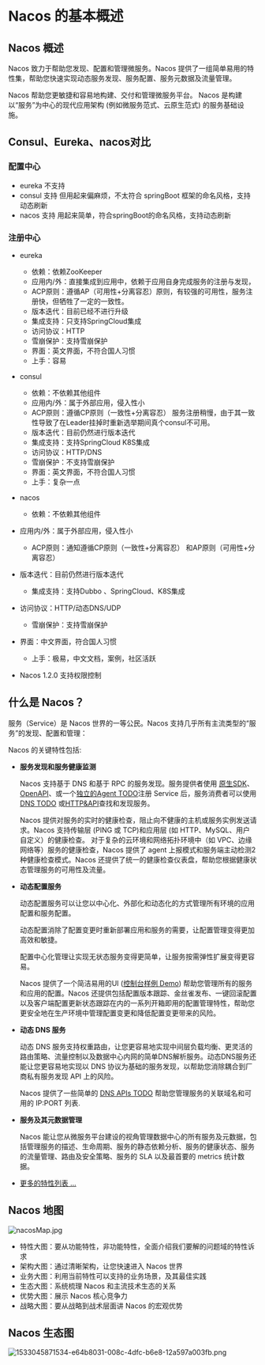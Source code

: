 # Nacos 的基本概述

##  Nacos 概述

Nacos 致力于帮助您发现、配置和管理微服务。Nacos 提供了一组简单易用的特性集，帮助您快速实现动态服务发现、服务配置、服务元数据及流量管理。

Nacos 帮助您更敏捷和容易地构建、交付和管理微服务平台。 Nacos 是构建以“服务”为中心的现代应用架构 (例如微服务范式、云原生范式) 的服务基础设施。

## Consul、Eureka、nacos对比

### 配置中心

- eureka 不支持
- consul 支持 但用起来偏麻烦，不太符合 springBoot 框架的命名风格，支持动态刷新
- nacos 支持 用起来简单，符合springBoot的命名风格，支持动态刷新

### 注册中心

- eureka

  - 依赖：依赖ZooKeeper
  - 应用内/外：直接集成到应用中，依赖于应用自身完成服务的注册与发现，
  - ACP原则：遵循AP（可用性+分离容忍）原则，有较强的可用性，服务注册快，但牺牲了一定的一致性。
  - 版本迭代：目前已经不进行升级
  - 集成支持：只支持SpringCloud集成
  - 访问协议：HTTP
  - 雪崩保护：支持雪崩保护
  - 界面：英文界面，不符合国人习惯
  - 上手：容易

- consul

  - 依赖：不依赖其他组件
  - 应用内/外：属于外部应用，侵入性小
  - ACP原则：遵循CP原则（一致性+分离容忍） 服务注册稍慢，由于其一致性导致了在Leader挂掉时重新选举期间真个consul不可用。
  - 版本迭代：目前仍然进行版本迭代
  - 集成支持：支持SpringCloud K8S集成
  - 访问协议：HTTP/DNS
  - 雪崩保护：不支持雪崩保护
  - 界面：英文界面，不符合国人习惯
  - 上手：复杂一点

- nacos

  - 依赖：不依赖其他组件
- 应用内/外：属于外部应用，侵入性小
  - ACP原则：通知遵循CP原则（一致性+分离容忍） 和AP原则（可用性+分离容忍）
- 版本迭代：目前仍然进行版本迭代
  - 集成支持：支持Dubbo 、SpringCloud、K8S集成
- 访问协议：HTTP/动态DNS/UDP
  - 雪崩保护：支持雪崩保护
- 界面：中文界面，符合国人习惯
  - 上手：极易，中文文档，案例，社区活跃
-  Nacos 1.2.0 支持权限控制
  


## 什么是 Nacos？

服务（Service）是 Nacos 世界的一等公民。Nacos 支持几乎所有主流类型的“服务”的发现、配置和管理：

Nacos 的关键特性包括:

- **服务发现和服务健康监测**

  Nacos 支持基于 DNS 和基于 RPC 的服务发现。服务提供者使用 [原生SDK](https://nacos.io/zh-cn/docs/sdk.html)、[OpenAPI](https://nacos.io/zh-cn/docs/open-API.html)、或一个[独立的Agent TODO](https://nacos.io/zh-cn/docs/other-language.html)注册 Service 后，服务消费者可以使用[DNS TODO](https://nacos.io/zh-cn/docs/xx) 或[HTTP&API](https://nacos.io/zh-cn/docs/open-API.html)查找和发现服务。

  Nacos 提供对服务的实时的健康检查，阻止向不健康的主机或服务实例发送请求。Nacos 支持传输层 (PING 或 TCP)和应用层 (如 HTTP、MySQL、用户自定义）的健康检查。 对于复杂的云环境和网络拓扑环境中（如 VPC、边缘网络等）服务的健康检查，Nacos 提供了 agent 上报模式和服务端主动检测2种健康检查模式。Nacos 还提供了统一的健康检查仪表盘，帮助您根据健康状态管理服务的可用性及流量。

- **动态配置服务**

  动态配置服务可以让您以中心化、外部化和动态化的方式管理所有环境的应用配置和服务配置。

  动态配置消除了配置变更时重新部署应用和服务的需要，让配置管理变得更加高效和敏捷。

  配置中心化管理让实现无状态服务变得更简单，让服务按需弹性扩展变得更容易。

  Nacos 提供了一个简洁易用的UI ([控制台样例 Demo](http://console.nacos.io/nacos/index.html)) 帮助您管理所有的服务和应用的配置。Nacos 还提供包括配置版本跟踪、金丝雀发布、一键回滚配置以及客户端配置更新状态跟踪在内的一系列开箱即用的配置管理特性，帮助您更安全地在生产环境中管理配置变更和降低配置变更带来的风险。

- **动态 DNS 服务**

  动态 DNS 服务支持权重路由，让您更容易地实现中间层负载均衡、更灵活的路由策略、流量控制以及数据中心内网的简单DNS解析服务。动态DNS服务还能让您更容易地实现以 DNS 协议为基础的服务发现，以帮助您消除耦合到厂商私有服务发现 API 上的风险。

  Nacos 提供了一些简单的 [DNS APIs TODO](https://nacos.io/zh-cn/docs/xx) 帮助您管理服务的关联域名和可用的 IP:PORT 列表.

- **服务及其元数据管理**

  Nacos 能让您从微服务平台建设的视角管理数据中心的所有服务及元数据，包括管理服务的描述、生命周期、服务的静态依赖分析、服务的健康状态、服务的流量管理、路由及安全策略、服务的 SLA 以及最首要的 metrics 统计数据。

- [更多的特性列表 ...](https://nacos.io/zh-cn/docs/roadmap.html)

## Nacos 地图

![nacosMap.jpg](http://mtcarpenter.oss-cn-beijing.aliyuncs.com/2020/nacosMap.jpg)

- 特性大图：要从功能特性，非功能特性，全面介绍我们要解的问题域的特性诉求
- 架构大图：通过清晰架构，让您快速进入 Nacos 世界
- 业务大图：利用当前特性可以支持的业务场景，及其最佳实践
- 生态大图：系统梳理 Nacos 和主流技术生态的关系
- 优势大图：展示 Nacos 核心竞争力
- 战略大图：要从战略到战术层面讲 Nacos 的宏观优势

## Nacos 生态图

![1533045871534-e64b8031-008c-4dfc-b6e8-12a597a003fb.png](http://mtcarpenter.oss-cn-beijing.aliyuncs.com/2020/1533045871534-e64b8031-008c-4dfc-b6e8-12a597a003fb.png)